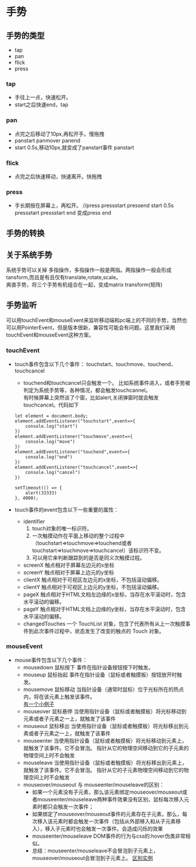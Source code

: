 # 手势
## 手势的类型
- tap
- pan
- flick
- press
### tap
- 手往上一点，快速松开。  
- start之后快速end，tap
### pan
- 点完之后移动了10px,再松开手。慢拖拽
- panstart panmover panend
- start 0.5s,移动10px,就变成了panstart事件
panstart
### flick
- 点完之后快速移动，快速离开。快拖拽
### press
- 手长期按在屏幕上，再松开。
//press pressstart pressend
start 0.5s pressstart
pressstart end 变成press end
## 手势的转换


## 关于系统手势
系统手势可以关掉
多指操作，多指操作一般是两指。两指操作一般会形成tansform,而且是有且仅有translate,rotate,scale。  
爽直手势，将三个手势有机组合在一起，变成matrix transform(矩阵)


## 手势监听
可以用touchEvent和mouseEvent来监听移动端和pc端上的不同的手势，当然也可以用PointerEvent，但是版本很新，兼容性可能会有问题。这里我们采用touchEvent和mouseEvent这种方案。
### touchEvent
- touch事件包含以下几个事件：
    touchstart、touchmove、touchend、touchcancel
    - touchend和touchcancel只会触发一个。
    比如系统事件进入，或者手势被判定为系统手势等，各种情况，都会触发touchcannel。  
    有时候屏幕上突然谈了个窗，比如alert,关闭弹窗时就会触发touchcancel。代码如下  
    ```
    let element = document.body;
    element.addEventListener("touchstart",event=>{
        console.log("start")
    })
    element.addEventListener("touchmove",event=>{
        console.log("move")
    })
    element.addEventListener("touchend",event=>{
        console.log("end")
    })
    element.addEventListener("touchcancel",event=>{
        console.log("cancel")
    })

    setTimeout(() => {
        alert(33333)
    }, 4000);
    ```

- touch事件的event包含以下一些重要的属性：
    - identifier
        1. touch对象的唯一标识符。
        2. 一次触摸动作在平面上移动的整个过程中（touchstart=>touchmove=>touchend或者touchstart=>touchmove=>touchcancel）该标识符不变。
        3. 可以用它来判断跟踪到的是否是同义次触摸过程。
    - screenX
        触点相对于屏幕左边元的x坐标
    - screenY
        触点相对于屏幕上边元的y坐标
    - clientX
        触点相对于可视区左边元的x坐标，不包括滚动偏移。
    - clientY
        触点相对于可视区上边元的y坐标，不包括滚动偏移。
    - pageX
        触点相对于HTML文档左边缘的x坐标，当存在水平滚动时，包含水平滚动的偏移。
    - pageY
        触点相对于HTML文档上边缘的y坐标，当存在水平滚动时，包含水平滚动的偏移。
    - changedTouches
        一个 TouchList 对象，包含了代表所有从上一次触摸事件到此次事件过程中，状态发生了改变的触点的 Touch 对象。
### mouseEvent
- mouse事件包含以下几个事件：
    - mousedown 鼠标按下
        事件在指针设备按钮按下时触发。
    - mouseup 鼠标抬起
        事件在指针设备（鼠标或者触摸板）按钮放开时触发。
    - mousemove 鼠标移动
        当指针设备（通常时鼠标）位于光标所在的热点内，将在该元素上触发该事件。  
        [有一个小例子](https://developer.mozilla.org/en-US/docs/Web/API/Element/mouseup_event)
    - mouseover 鼠标悬停
        当使用指针设备（鼠标或者触摸板）将光标移动到元素或者子元素之一上，就触发了该事件
    - mouseout 鼠标移出
        当使用指针设备（鼠标或者触摸板）将光标移出到元素或者子元素之一上，就触发了该事件
    - mouseenter
        当使用指针设备（鼠标或者触摸板）将光标移动到元素上，就触发了该事件。它不会冒泡。
        指针从它的物理空间移动到它的子元素的物理空间上时不会触发
    - mouseleave
        当使用指针设备（鼠标或者触摸板）将光标移出到元素上，就触发了该事件。它不会冒泡。
        指针从它的子元素物理空间移动到它的物理空间上时不会触发
    - mouseover/mouseout 与 mouseenter/mouseleave的区别：
        - 如果一个元素没有子元素，那么该元素绑定mouseover/mouseout或者mouseenter/mouseleave两种事件效果没有区别，鼠标每次移入元素时都只会触发一次事件；
        - 如果绑定了mouseover/mouseout事件的元素存在子元素，那么，每次移入该元素时都会触发一次事件（包括从外部移入和从子元素移入），移入子元素时也会触发一次事件。会造成闪烁的效果
        - mouseenter/mouseleave DOM事件的行为与css的:hover伪类非常相似。
        - 总结：mouseenter/mouseleave不会冒泡到子元素上，mouseover/mouseout会冒泡到子元素上。
        [区别实例](https://developer.mozilla.org/en-US/docs/Web/API/Element/mouseover_event)

